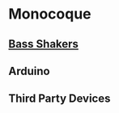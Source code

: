 # Monocoque

## [Bass Shakers](https://spacefreak18.github.io/simapi/shakers)

## Arduino

## Third Party Devices
